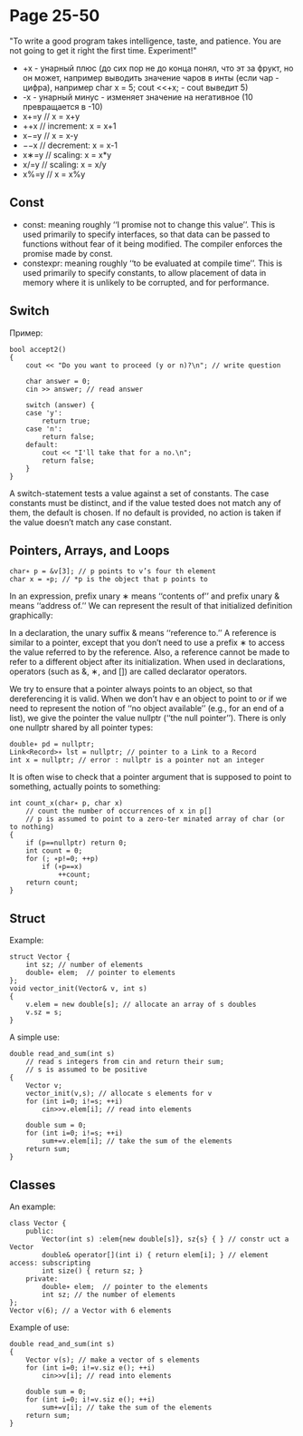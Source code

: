 # Page 25-50
"To write a good program takes intelligence, taste, and patience. You are not going to get
it right the first time. Experiment!"

- +x - унарный плюс   (до сих пор не до конца понял, что эт за фрукт, но он может, например выводить значение чаров в инты (если чар - цифра), например char x = 5;   cout <<+x; - cout выведит 5)
- -x - унарный минус - изменяет значение на негативное (10 превращается в -10)
- x+=y // x = x+y
- ++x // increment: x = x+1
- x−=y // x = x-y
- −−x // decrement: x = x-1
- x∗=y // scaling: x = x*y
- x/=y // scaling: x = x/y
- x%=y // x = x%y

## Const
- const: meaning roughly ‘‘I promise not to change this value’’.  This is used primarily to specify interfaces, so that data can be passed to functions without fear of it being modified. The compiler enforces the promise made by const.
- constexpr: meaning roughly ‘‘to be evaluated at compile time’’.  This is used primarily to specify constants, to allow placement of data in memory where it is unlikely to be corrupted, and for performance.

## Switch
Пример:

    bool accept2()
    {
        cout << "Do you want to proceed (y or n)?\n"; // write question

        char answer = 0;
        cin >> answer; // read answer

        switch (answer) {
        case 'y':
            return true;
        case 'n':
            return false;
        default:
            cout << "I'll take that for a no.\n";
            return false;
        }
    }
A switch-statement tests a value against a set of constants. The case constants must be distinct, and if the value tested does not match any of them, the default is chosen. If no default is provided, no action is taken if the value doesn’t match any case constant.

## Pointers, Arrays, and Loops
    char∗ p = &v[3]; // p points to v’s four th element
    char x = ∗p; // *p is the object that p points to

In an expression, prefix unary ∗ means ‘‘contents of’’  and prefix unary & means ‘‘address of.’’ We
can represent the result of that initialized definition graphically:

In  a  declaration,  the  unary  suffix & means  ‘‘reference  to.’’ A reference  is  similar  to  a  pointer, except that you don’t need to use a prefix ∗ to access the value referred to by the reference. Also, a reference cannot be made to refer to a different object after its initialization. When used in declarations, operators (such as &, ∗, and []) are called declarator operators.

We  try to ensure that a pointer always points to an object, so that dereferencing it is valid.  When
we don’t hav e an object to point to or if we need to represent the notion of ‘‘no object available’’
(e.g., for an end of a list), we give the pointer the value nullptr (‘‘the null pointer’’).  There is only
one nullptr shared by all pointer types:

    double∗ pd = nullptr;
    Link<Record>∗ lst = nullptr; // pointer to a Link to a Record
    int x = nullptr; // error : nullptr is a pointer not an integer

It  is  often  wise  to  check  that  a  pointer  argument  that  is  supposed  to  point  to  something,  actually
points to something:

    int count_x(char∗ p, char x)
        // count the number of occurrences of x in p[]
        // p is assumed to point to a zero-ter minated array of char (or to nothing)
    {
        if (p==nullptr) return 0;
        int count = 0;
        for (; ∗p!=0; ++p)
            if (∗p==x)
                ++count;
        return count;
    }

## Struct
Example:

    struct Vector {
        int sz; // number of elements
        double∗ elem;  // pointer to elements
    };
    void vector_init(Vector& v, int s)
    {
        v.elem = new double[s]; // allocate an array of s doubles
        v.sz = s;
    }

A simple use:

    double read_and_sum(int s)
        // read s integers from cin and return their sum;
        // s is assumed to be positive
    {
        Vector v;
        vector_init(v,s); // allocate s elements for v
        for (int i=0; i!=s; ++i)
            cin>>v.elem[i]; // read into elements

        double sum = 0;
        for (int i=0; i!=s; ++i)
            sum+=v.elem[i]; // take the sum of the elements
        return sum;
    }

## Classes
An example:

    class Vector {
        public:
            Vector(int s) :elem{new double[s]}, sz{s} { } // constr uct a Vector
            double& operator[](int i) { return elem[i]; } // element access: subscripting
            int size() { return sz; }
        private:
            double∗ elem;  // pointer to the elements
            int sz; // the number of elements
    };
    Vector v(6); // a Vector with 6 elements

Example of use:

    double read_and_sum(int s)
    {
        Vector v(s); // make a vector of s elements
        for (int i=0; i!=v.siz e(); ++i)
            cin>>v[i]; // read into elements
            
        double sum = 0;
        for (int i=0; i!=v.siz e(); ++i)
            sum+=v[i]; // take the sum of the elements
        return sum;
    }